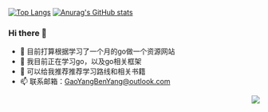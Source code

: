 [![Top Langs](https://github-readme-stats.vercel.app/api/top-langs/?username=gaoyangbenyang&layout=compact)](https://github.com/anuraghazra/github-readme-stats)
[![Anurag's GitHub stats](https://github-readme-stats.vercel.app/api?username=gaoyangbenyang)](https://github.com/anuraghazra/github-readme-stats)
### Hi there 👋
- 🔭 目前打算根据学习了一个月的go做一个资源网站
- 🌱 我目前正在学习go，以及go相关框架
- 🤔 可以给我推荐推荐学习路线和相关书籍
- 📫 联系邮箱：GaoYangBenYang@outlook.com
 <img align="right" src="https://github-readme-stats.vercel.app/api?username=gaoyangbenyang&show_icons=true&icon_color=CE1D2D&text_color=718096&bg_color=ffffff&hide_title=true&theme=THEME_NAME&locale=cn" />
